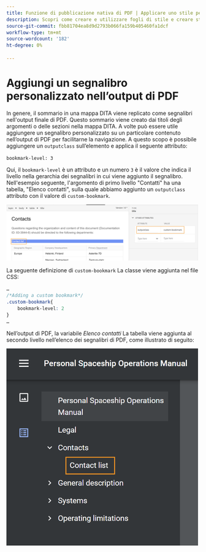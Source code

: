 ```yaml
---
title: Funzione di pubblicazione nativa di PDF | Applicare uno stile personalizzato alle voci del sommario e al contenuto dell’argomento
description: Scopri come creare e utilizzare fogli di stile e creare stili per i contenuti.
source-git-commit: fbb81704ea8d9d2793b066fa159b405460fa1dcf
workflow-type: tm+mt
source-wordcount: '182'
ht-degree: 0%

---
```



# Aggiungi un segnalibro personalizzato nell’output di PDF

In genere, il sommario in una mappa DITA viene replicato come segnalibri nell&#39;output finale di PDF. Questo sommario viene creato dai titoli degli argomenti o delle sezioni nella mappa DITA. A volte può essere utile aggiungere un segnalibro personalizzato su un particolare contenuto nell’output di PDF per facilitarne la navigazione. A questo scopo è possibile aggiungere un `outputclass` sull’elemento e applica il seguente attributo:

`bookmark-level: 3`

Qui, il `bookmark-level` è un attributo e un numero `3` è il valore che indica il livello nella gerarchia dei segnalibri in cui viene aggiunto il segnalibro. Nell&#39;esempio seguente, l&#39;argomento di primo livello &quot;Contatti&quot; ha una tabella, &quot;Elenco contatti&quot;, sulla quale abbiamo aggiunto un `outputclass` attributo con il valore di `custom-bookmark`.

<img src="./assets/custom-bookmark-attribute.png" width="500">

La seguente definizione di `custom-bookmark` La classe viene aggiunta nel file CSS:

```css
…
/*Adding a custom bookmark*/
.custom-bookmark{
    bookmark-level: 2
}
…
```

Nell’output di PDF, la variabile *Elenco contatti* La tabella viene aggiunta al secondo livello nell’elenco dei segnalibri di PDF, come illustrato di seguito:

<img src="./assets/custom-bookmark-in-pdf-output.png" width="500">
